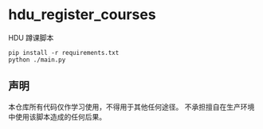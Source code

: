 # hdu_register_courses

HDU 蹲课脚本

```shell
pip install -r requirements.txt
python ./main.py
```

## 声明

本仓库所有代码仅作学习使用，不得用于其他任何途径。
不承担擅自在生产环境中使用该脚本造成的任何后果。